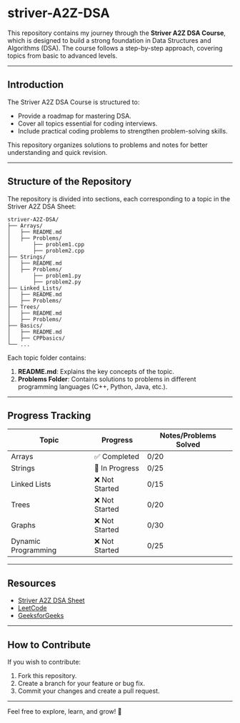 # striver-A2Z-DSA

This repository contains my journey through the **Striver A2Z DSA Course**, which is designed to build a strong foundation in Data Structures and Algorithms (DSA). The course follows a step-by-step approach, covering topics from basic to advanced levels.

---

## Introduction

The Striver A2Z DSA Course is structured to:

- Provide a roadmap for mastering DSA.
- Cover all topics essential for coding interviews.
- Include practical coding problems to strengthen problem-solving skills.

This repository organizes solutions to problems and notes for better understanding and quick revision.

---

## Structure of the Repository

The repository is divided into sections, each corresponding to a topic in the Striver A2Z DSA Sheet:

```
striver-A2Z-DSA/
├── Arrays/
│   ├── README.md
│   ├── Problems/
│       ├── problem1.cpp
│       ├── problem2.cpp
├── Strings/
│   ├── README.md
│   ├── Problems/
│       ├── problem1.py
│       ├── problem2.py
├── Linked_Lists/
│   ├── README.md
│   ├── Problems/
├── Trees/
│   ├── README.md
│   ├── Problems/
├── Basics/
│   ├── README.md
│   ├── CPPbasics/
└── ...
```

Each topic folder contains:

1. **README.md**: Explains the key concepts of the topic.
2. **Problems Folder**: Contains solutions to problems in different programming languages (C++, Python, Java, etc.).

---

## Progress Tracking

| Topic              | Progress       | Notes/Problems Solved |
|--------------------|------------    |-----------------------|
| Arrays             | ✅ Completed   | 0/20                  |
| Strings            | 🔄 In Progress | 0/25                  |
| Linked Lists       | ❌ Not Started | 0/15                  |
| Trees              | ❌ Not Started | 0/20                  |
| Graphs             | ❌ Not Started | 0/30                  |
| Dynamic Programming| ❌ Not Started | 0/25                  |

---

## Resources

- [Striver A2Z DSA Sheet](https://takeuforward.org/strivers-a2z-dsa-course/strivers-a2z-dsa-course-sheet-2)
- [LeetCode](https://leetcode.com/)
- [GeeksforGeeks](https://www.geeksforgeeks.org/)

---

## How to Contribute

If you wish to contribute:

1. Fork this repository.
2. Create a branch for your feature or bug fix.
3. Commit your changes and create a pull request.

---

Feel free to explore, learn, and grow! 🚀
